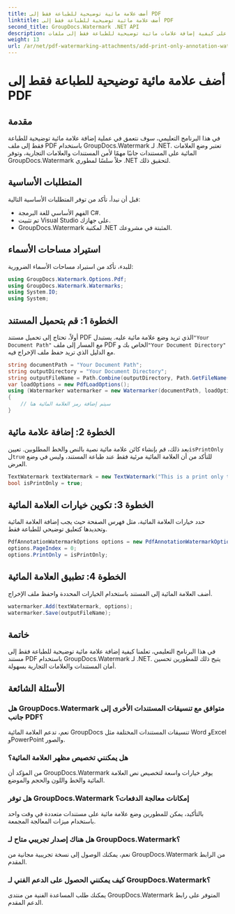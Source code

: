 ```yaml
---
title: أضف علامة مائية توضيحية للطباعة فقط إلى PDF
linktitle: أضف علامة مائية توضيحية للطباعة فقط إلى PDF
second_title: GroupDocs.Watermark .NET API
description: تعرف على كيفية إضافة علامات مائية توضيحية للطباعة فقط إلى ملفات PDF باستخدام GroupDocs.Watermark لـ .NET. تعزيز أمان المستندات والعلامات التجارية دون عناء.
weight: 13
url: /ar/net/pdf-watermarking-attachments/add-print-only-annotation-watermark-pdf/
---
```


# أضف علامة مائية توضيحية للطباعة فقط إلى PDF

## مقدمة
في هذا البرنامج التعليمي، سوف نتعمق في عملية إضافة علامة مائية توضيحية للطباعة فقط إلى ملف PDF باستخدام GroupDocs.Watermark لـ .NET. تعتبر وضع العلامات المائية على المستندات جانبًا مهمًا لأمن المستندات والعلامات التجارية، وتوفر GroupDocs.Watermark حلاً سلسًا لمطوري .NET لتحقيق ذلك.
## المتطلبات الأساسية
قبل أن نبدأ، تأكد من توفر المتطلبات الأساسية التالية:
- الفهم الأساسي للغة البرمجة C#.
- تم تثبيت Visual Studio على جهازك.
- GroupDocs.Watermark لمكتبة .NET المثبتة في مشروعك.

## استيراد مساحات الأسماء
للبدء، تأكد من استيراد مساحات الأسماء الضرورية:
```csharp
using GroupDocs.Watermark.Options.Pdf;
using GroupDocs.Watermark.Watermarks;
using System.IO;
using System;
```
## الخطوة 1: قم بتحميل المستند
 أولاً، تحتاج إلى تحميل مستند PDF الذي تريد وضع علامة مائية عليه. يستبدل`"Your Document Path"` مع المسار إلى ملف PDF الخاص بك و`"Your Document Directory"` مع الدليل الذي تريد حفظ ملف الإخراج فيه.
```csharp
string documentPath = "Your Document Path";
string outputDirectory = "Your Document Directory";
string outputFileName = Path.Combine(outputDirectory, Path.GetFileName(documentPath));
var loadOptions = new PdfLoadOptions();
using (Watermarker watermarker = new Watermarker(documentPath, loadOptions))
{
    // سيتم إضافة رمز العلامة المائية هنا
}
```
## الخطوة 2: إضافة علامة مائية
بعد ذلك، قم بإنشاء كائن علامة مائية نصية بالنص والخط المطلوبين. تعيين`isPrintOnly` ل`true` للتأكد من أن العلامة المائية مرئية فقط عند طباعة المستند، وليس في وضع العرض.
```csharp
TextWatermark textWatermark = new TextWatermark("This is a print only test watermark. It won't appear in view mode.", new Font("Arial", 8));
bool isPrintOnly = true;
```
## الخطوة 3: تكوين خيارات العلامة المائية
حدد خيارات العلامة المائية، مثل فهرس الصفحة حيث يجب إضافة العلامة المائية وتحديدها كتعليق توضيحي للطباعة فقط.
```csharp
PdfAnnotationWatermarkOptions options = new PdfAnnotationWatermarkOptions();
options.PageIndex = 0;
options.PrintOnly = isPrintOnly;
```
## الخطوة 4: تطبيق العلامة المائية
أضف العلامة المائية إلى المستند باستخدام الخيارات المحددة واحفظ ملف الإخراج.
```csharp
watermarker.Add(textWatermark, options);
watermarker.Save(outputFileName);
```

## خاتمة
في هذا البرنامج التعليمي، تعلمنا كيفية إضافة علامة مائية توضيحية للطباعة فقط إلى مستند PDF باستخدام GroupDocs.Watermark لـ .NET. يتيح ذلك للمطورين تحسين أمان المستندات والعلامات التجارية بسهولة.
## الأسئلة الشائعة
### هل GroupDocs.Watermark متوافق مع تنسيقات المستندات الأخرى إلى جانب PDF؟
نعم، تدعم العلامة المائية GroupDocs تنسيقات المستندات المختلفة مثل Word وExcel وPowerPoint والصور.
### هل يمكنني تخصيص مظهر العلامة المائية؟
من المؤكد أن GroupDocs.Watermark يوفر خيارات واسعة لتخصيص نص العلامة المائية والخط واللون والحجم والموضع.
### هل توفر GroupDocs.Watermark إمكانات معالجة الدفعات؟
بالتأكيد، يمكن للمطورين وضع علامة مائية على مستندات متعددة في وقت واحد باستخدام ميزات المعالجة المجمعة.
### هل هناك إصدار تجريبي متاح لـ GroupDocs.Watermark؟
نعم، يمكنك الوصول إلى نسخة تجريبية مجانية من GroupDocs.Watermark من الرابط المقدم.
### كيف يمكنني الحصول على الدعم الفني لـ GroupDocs.Watermark؟
يمكنك طلب المساعدة الفنية من منتدى GroupDocs.Watermark المتوفر على رابط الدعم المقدم.